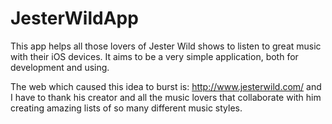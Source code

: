 JesterWildApp
=============

This app helps all those lovers of Jester Wild shows to listen to great music with their iOS devices. It aims to be a very simple application, both for development and using. 

The web which caused this idea to burst is: http://www.jesterwild.com/ and I have to thank his creator and all the music lovers that collaborate with him creating amazing lists of so many different music styles. 
